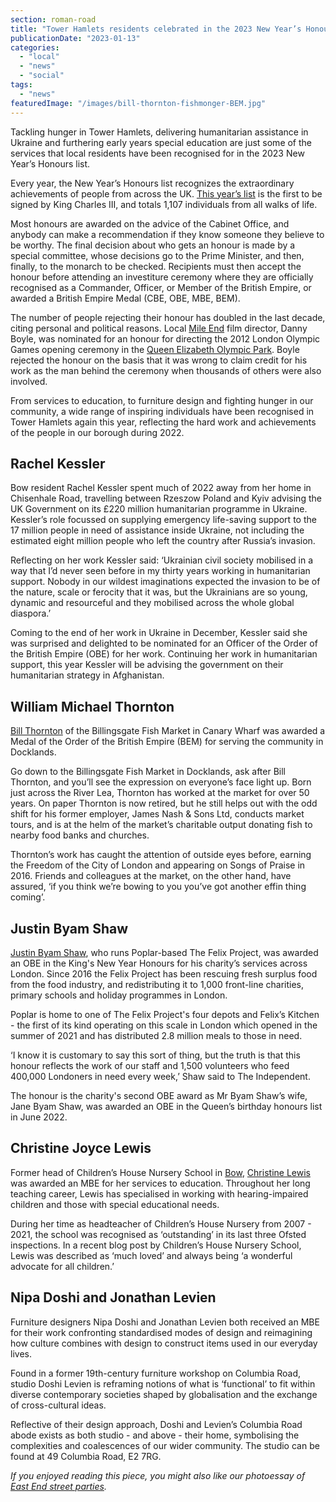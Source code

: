 ```yaml
---
section: roman-road
title: "Tower Hamlets residents celebrated in the 2023 New Year’s Honours list"
publicationDate: "2023-01-13"
categories: 
  - "local"
  - "news"
  - "social"
tags: 
  - "news"
featuredImage: "/images/bill-thornton-fishmonger-BEM.jpg"
---
```


Tackling hunger in Tower Hamlets, delivering humanitarian assistance in Ukraine and furthering early years special education are just some of the services that local residents have been recognised for in the 2023 New Year’s Honours list. 

Every year, the New Year’s Honours list recognizes the extraordinary achievements of people from across the UK. [This year’s list](https://www.gov.uk/government/collections/the-new-year-honours-2023) is the first to be signed by King Charles III, and totals 1,107 individuals from all walks of life.

Most honours are awarded on the advice of the Cabinet Office, and anybody can make a recommendation if they know someone they believe to be worthy. The final decision about who gets an honour is made by a special committee, whose decisions go to the Prime Minister, and then, finally, to the monarch to be checked. Recipients must then accept the honour before attending an investiture ceremony where they are officially recognised as a Commander, Officer, or Member of the British Empire, or awarded a British Empire Medal (CBE, OBE, MBE, BEM). 

The number of people rejecting their honour has doubled in the last decade, citing personal and political reasons. Local [Mile End](https://romanroadlondon.com/eco-pavilion-mile-end-park-history/) film director, Danny Boyle, was nominated for an honour for directing the 2012 London Olympic Games opening ceremony in the [Queen Elizabeth Olympic Park](https://romanroadlondon.com/phil-verney-photos-the-orbit-queen-elizabeth-olympic-park/). Boyle rejected the honour on the basis that it was wrong to claim credit for his work as the man behind the ceremony when thousands of others were also involved. 

From services to education, to furniture design and fighting hunger in our community, a wide range of inspiring individuals have been recognised in Tower Hamlets again this year, reflecting the hard work and achievements of the people in our borough during 2022. 

## Rachel Kessler

Bow resident Rachel Kessler spent much of 2022 away from her home in Chisenhale Road, travelling between Rzeszow Poland and Kyiv advising the UK Government on its £220 million humanitarian programme in Ukraine. Kessler’s role focussed on supplying emergency life-saving support to the 17 million people in need of assistance inside Ukraine, not including the estimated eight million people who left the country after Russia’s invasion. 

Reflecting on her work Kessler said: ‘Ukrainian civil society mobilised in a way that I’d never seen before in my thirty years working in humanitarian support. Nobody in our wildest imaginations expected the invasion to be of the nature, scale or ferocity that it was, but the Ukrainians are so young, dynamic and resourceful and they mobilised across the whole global diaspora.’ 

Coming to the end of her work in Ukraine in December, Kessler said she was surprised and delighted to be nominated for an Officer of the Order of the British Empire (OBE) for her work. Continuing her work in humanitarian support, this year Kessler will be advising the government on their humanitarian strategy in Afghanistan. 

## William Michael Thornton

[Bill Thornton](https://poplarlondon.co.uk/billingsgate-fishmonger-bill-thornton-receives-bem-serving-community-docklands/) of the Billingsgate Fish Market in Canary Wharf was awarded a Medal of the Order of the British Empire (BEM) for serving the community in Docklands. 

Go down to the Billingsgate Fish Market in Docklands, ask after Bill Thornton, and you’ll see the expression on everyone’s face light up. Born just across the River Lea, Thornton has worked at the market for over 50 years. On paper Thornton is now retired, but he still helps out with the odd shift for his former employer, James Nash & Sons Ltd, conducts market tours, and is at the helm of the market’s charitable output donating fish to nearby food banks and churches. 

Thornton’s work has caught the attention of outside eyes before, earning the Freedom of the City of London and appearing on Songs of Praise in 2016. Friends and colleagues at the market, on the other hand, have assured, ‘if you think we’re bowing to you you’ve got another effin thing coming’.

## Justin Byam Shaw

[Justin Byam Shaw](https://poplarlondon.co.uk/justin-byam-shaw-felix-project-charity-receives-obe-kings-honours/), who runs Poplar-based The Felix Project, was awarded an OBE in the King's New Year Honours for his charity’s services across London. Since 2016 the Felix Project has been rescuing fresh surplus food from the food industry, and redistributing it to 1,000 front-line charities, primary schools and holiday programmes in London.

Poplar is home to one of The Felix Project's four depots and Felix’s Kitchen - the first of its kind operating on this scale in London which opened in the summer of 2021 and has distributed 2.8 million meals to those in need. 

‘I know it is customary to say this sort of thing, but the truth is that this honour reflects the work of our staff and 1,500 volunteers who feed 400,000 Londoners in need every week,’ Shaw said to The Independent. 

The honour is the charity's second OBE award as Mr Byam Shaw’s wife, Jane Byam Shaw, was awarded an OBE in the Queen’s birthday honours list in June 2022.

## Christine Joyce Lewis

Former head of Children’s House Nursery School in [Bow](https://romanroadlondon.com/what-is-person-from-bow-called/), [Christine Lewis](https://romanroadlondon.com/christine-joyce-lewis-bow-headteacher-awarded-mbe/) was awarded an MBE for her services to education. Throughout her long teaching career, Lewis has specialised in working with hearing-impaired children and those with special educational needs. 

During her time as headteacher of Children’s House Nursery from 2007 - 2021, the school was recognised as ‘outstanding’ in its last three Ofsted inspections. In a recent blog post by Children’s House Nursery School, Lewis was described as ‘much loved’ and always being ‘a wonderful advocate for all children.’

## Nipa Doshi and Jonathan Levien

Furniture designers Nipa Doshi and Jonathan Levien both received an MBE for their work confronting standardised modes of design and reimagining how culture combines with design to construct items used in our everyday lives. 

Found in a former 19th-century furniture workshop on Columbia Road, studio Doshi Levien is reframing notions of what is ‘functional’ to fit within diverse contemporary societies shaped by globalisation and the exchange of cross-cultural ideas. 

Reflective of their design approach, Doshi and Levien’s Columbia Road abode exists as both studio - and above - their home, symbolising the complexities and coalescences of our wider community. The studio can be found at 49 Columbia Road, E2 7RG.

_If you enjoyed reading this piece, you might also like our photoessay of [East End street parties](https://romanroadlondon.com/platinum-jubilee-street-parties-east-end-style-photoessay/)._

